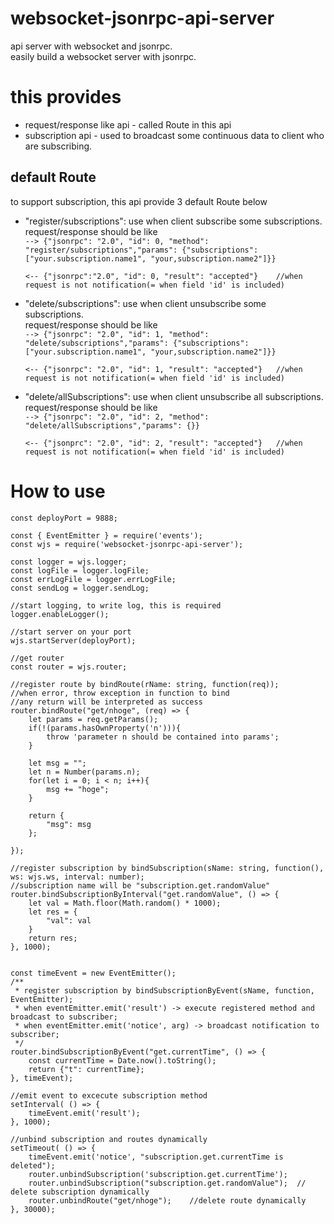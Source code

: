 # websocket-jsonrpc-api-server
api server with websocket and jsonrpc.  
easily build a websocket server with jsonrpc.  

# this provides
- request/response like api - called Route in this api
- subscription api - used to broadcast some continuous data to client who are subscribing.

## default Route
to support subscription, this api provide 3 default Route below
 - "register/subscriptions": use when client subscribe some subscriptions.  
    request/response should be like   
    ``
    --> {"jsonrpc": "2.0", "id": 0, "method": "register/subscriptions","params": {"subscriptions": ["your.subscription.name1", "your,subscription.name2"]}}
    ``

    ``
    <-- {"jsonrpc":"2.0", "id": 0, "result": "accepted"}    //when request is not notification(= when field 'id' is included)
    ``

 - "delete/subscriptions": use when client unsubscribe some subscriptions.  
    request/response should be like   
    ``
    --> {"jsonrpc": "2.0", "id": 1, "method": "delete/subscriptions","params": {"subscriptions": ["your.subscription.name1", "your,subscription.name2"]}}
    ``

    ``
    <-- {"jsonrpc": "2.0", "id": 1, "result": "accepted"}   //when request is not notification(= when field 'id' is included)
    ``

 - "delete/allSubscriptions": use when client unsubscribe all subscriptions.  
    request/response should be like   
    ``
    --> {"jsonrpc": "2.0", "id": 2, "method": "delete/allSubscriptions","params": {}}
    ``

    ``
    <-- {"jsonprc": "2.0", "id": 2, "result": "accepted"}   //when request is not notification(= when field 'id' is included)
    ``

# How to use

``` 
const deployPort = 9888;

const { EventEmitter } = require('events');
const wjs = require('websocket-jsonrpc-api-server');

const logger = wjs.logger;
const logFile = logger.logFile;
const errLogFile = logger.errLogFile;
const sendLog = logger.sendLog;

//start logging, to write log, this is required
logger.enableLogger();

//start server on your port
wjs.startServer(deployPort);

//get router
const router = wjs.router;

//register route by bindRoute(rName: string, function(req));
//when error, throw exception in function to bind
//any return will be interpreted as success
router.bindRoute("get/nhoge", (req) => {
    let params = req.getParams();
    if(!(params.hasOwnProperty('n'))){
        throw 'parameter n should be contained into params';
    }

    let msg = "";
    let n = Number(params.n);
    for(let i = 0; i < n; i++){
        msg += "hoge";
    }

    return {
        "msg": msg
    };

});

//register subscription by bindSubscription(sName: string, function(), ws: wjs.ws, interval: number);
//subscription name will be "subscription.get.randomValue"
router.bindSubscriptionByInterval("get.randomValue", () => {
    let val = Math.floor(Math.random() * 1000);
    let res = {
        "val": val
    }
    return res;
}, 1000);


const timeEvent = new EventEmitter();
/**
 * register subscription by bindSubscriptionByEvent(sName, function, EventEmitter);
 * when eventEmitter.emit('result') -> execute registered method and broadcast to subscriber;
 * when eventEmitter.emit('notice', arg) -> broadcast notification to subscriber;
 */
router.bindSubscriptionByEvent("get.currentTime", () => {
    const currentTime = Date.now().toString();
    return {"t": currentTime};
}, timeEvent);

//emit event to excecute subscription method
setInterval( () => {
    timeEvent.emit('result');
}, 1000);

//unbind subscription and routes dynamically
setTimeout( () => {
    timeEvent.emit('notice', "subscription.get.currentTime is deleted");
    router.unbindSubscription('subscription.get.currentTime');
    router.unbindSubscription("subscription.get.randomValue");  // delete subscription dynamically
    router.unbindRoute("get/nhoge");    //delete route dynamically
}, 30000);

```